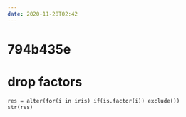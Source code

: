 ```yaml
---
date: 2020-11-28T02:42
---
```


# 794b435e

# drop factors
    res = alter(for(i in iris) if(is.factor(i)) exclude())
    str(res)